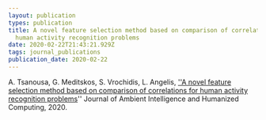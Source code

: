 ```yaml
---
layout: publication
types: publication
title: A novel feature selection method based on comparison of correlations for
  human activity recognition problems
date: 2020-02-22T21:43:21.929Z
tags: journal_publications
publication_date: 2020-02-22
---
```

A. Tsanousa, G. Meditskos, S. Vrochidis, L. Angelis, [''A novel feature selection method based on comparison of correlations for human activity recognition problems](https://doi.org/10.1007/s12652-020-01836-z)'' Journal of Ambient Intelligence and Humanized Computing, 2020.